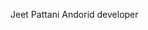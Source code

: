 Jeet Pattani 
Andorid developer 


<!---
jeetpattani/jeetpattani is a ✨ special ✨ repository because its `README.md` (this file) appears on your GitHub profile.
You can click the Preview link to take a look at your changes.
--->

